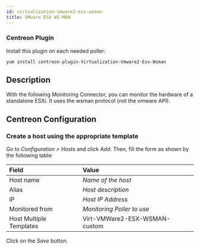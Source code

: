 ```yaml
---
id: virtualization-vmware2-esx-wsman
title: VMware ESX WS-MAN
---
```


### Centreon Plugin

Install this plugin on each needed poller:

``` shell
yum install centreon-plugin-Virtualization-Vmware2-Esx-Wsman
```

## Description

With the following Monitoring Connector, you can monitor the hardware of a standalone
ESXi. It uses the wsman protocol (not the vmware API).

## Centreon Configuration

### Create a host using the appropriate template

Go to *Configuration \> Hosts* and click *Add*. Then, fill the form as shown by
the following table:

| Field                                | Value                         |
| :----------------------------------- | :---------------------------- |
| Host name                            | *Name of the host*            |
| Alias                                | *Host description*            |
| IP                                   | *Host IP Address*             |
| Monitored from                       | *Monitoring Poller to use*    |
| Host Multiple Templates              | Virt-VMWare2-ESX-WSMAN-custom |

Click on the *Save* button.

